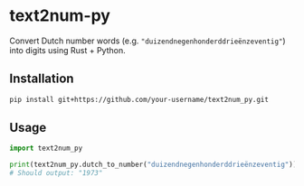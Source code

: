 # text2num-py

Convert Dutch number words (e.g. `"duizendnegenhonderddrieënzeventig"`) into digits using Rust + Python.

## Installation

```bash
pip install git+https://github.com/your-username/text2num_py.git
```

## Usage
```python
import text2num_py

print(text2num_py.dutch_to_number("duizendnegenhonderddrieënzeventig"))
# Should output: "1973"
```